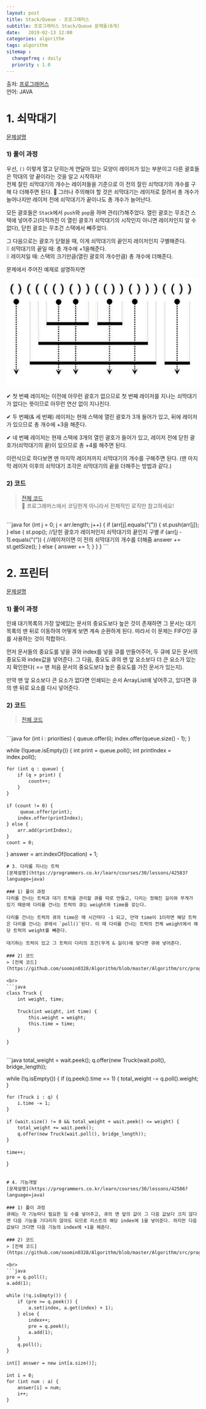 ```yaml
---
layout: post
title: Stack/Queue - 프로그래머스
subtitle: 프로그래머스 Stack/Queue 문제들(6개)
date:   2019-02-13 12:00
categories: algorithm
tags: algorithm
sitemap :
  changefreq : daily
  priority : 1.0
---
```

출처: [프로그래머스](https://programmers.co.kr/learn/courses/30/parts/12081)  
언어: JAVA

# 1. 쇠막대기
[문제설명](https://programmers.co.kr/learn/courses/30/lessons/42585?language=java)

### 1) 풀이 과정
우선, `()` 이렇게 열고 닫히는게 연달아 있는 모양이 레이저가 있는 부분이고 다른 괄호들은 막대의 양 끝이라는 것을 알고 시작하자!  
전체 잘린 쇠막대기의 개수는 레이저들을 기준으로 이 전의 잘린 쇠막대기의 개수를 구해 다 더해주면 된다. &#128680;  그러나 주의해야 할 것은 쇠막대기는 레이저로 잘려서 총 개수가 늘어나지만 레이저 전에 쇠막대기가 끝이나도 총 개수가 늘어난다.  

모든 괄호들은 `Stack`에서 `push`와 `pop`을 하며 관리(?)해주었다. 열린 괄호는 무조건 스택에 넣어주고(아직까진 이 열린 괄호가 쇠막대기의 시작인지 아니면 레이저인지 알 수 없다), 닫힌 괄호는 무조건 스택에서 빼주었다.  

그 다음으로는 괄호가 닫혔을 때, 이게 쇠막대기의 끝인지 레이저인지 구별해준다.  
&#10069;&#10069; 쇠막대기의 끝일 때: 총 개수에 +1을해준다.  
&#10069;&#10069; 레이저일 때: 스택의 크기만큼(열린 괄호의 개수만큼) 총 개수에 더해준다.  

문제에서 주어진 예제로 설명하자면  

![쇠막대기 예제](/img/stackqueue1.png)  

&#10004; 첫 번째 레이저는 이전에 아무런 괄호가 없으므로 첫 번째 레이저를 지나는 쇠막대기가 없다는 뜻이므로 아무런 연산 없이 지나친다.  

&#10004; 두 번째(& 세 번째) 레이저는 현재 스택에 열린 괄호가 3개 들어가 있고, 뒤에 레이저가 있으므로 총 개수에 +3을 해준다.  

&#10004; 네 번째 레이저는 현재 스택에 3개의 열린 괄호가 들어가 있고, 레이저 전에 닫힌 괄호가(쇠막대기의 끝)이 있으므로 총 +4를 해주면 된다.  

이런식으로 하다보면 맨 마지막 레이저까지 쇠막대기의 개수를 구해주면 된다. (맨 마지막 레이저 이후의 쇠막대기 조각은 쇠막대기의 끝을 더해주는 방법과 같다.)  

### 2) 코드
> [전체 코드](https://github.com/soomin0328/Algorithm/blob/master/Algorithm/src/SW_Expert_Academy/%EC%87%A0%EB%A7%89%EB%8C%80%EA%B8%B0%EC%9E%90%EB%A5%B4%EA%B8%B0_5432.java)  
> &#128226; 프로그래머스에서 코딩한게 아니라서 전체적인 로직만 참고하세요!

<br>
```java
for (int j = 0; j < arr.length; j++) {
	if (arr[j].equals("(")) {
		st.push(arr[j]);
	} else {
		st.pop();
                //닫힌 괄호가 레이저인지 쇠막대기의 끝인지 구별
		if (arr[j - 1].equals("(")) {
                    //레이저이면 이 전의 쇠막대기의 개수를 더해줌
		    answer += st.getSize();
		} else {
			answer += 1;
		}
	}
}
```

# 2. 프린터
[문제설명](https://programmers.co.kr/learn/courses/30/lessons/42587?language=java)

### 1) 풀이 과정
인쇄 대기목록의 가장 앞에있는 문서의 중요도보다 높은 것이 존재하면 그 문서는 대기목록의 맨 뒤로 이동하여 어떻게 보면 계속 순환하게 된다. 따라서 이 문제는 FIFO인 큐를 사용하는 것이 적합하다.  

먼저 문서들의 중요도를 넣을 큐와 index를 넣을 큐를 만들어주어, 두 큐에 모든 문서의 중요도와 index값을 넣어준다. 그 다음, 중요도 큐의 맨 앞 요소보다 더 큰 요소가 있는지 확인한다( == 맨 처음 문서의 중요도보다 높은 중요도를 가진 문서가 있는지).  

만약 맨 앞 요소보다 큰 요소가 없다면 인쇄되는 순서 ArrayList에 넣어주고, 있다면 큐의 맨 뒤로 요소를 다시 넣어준다.

### 2) 코드
> [전체 코드](https://github.com/soomin0328/Algorithm/blob/master/Algorithm/src/programmers/StackQueue/%ED%94%84%EB%A6%B0%ED%84%B0.java)  

<br>
```java
for (int i : priorities) {
    queue.offer(i);
    index.offer(queue.size() - 1);
}
        
while (!queue.isEmpty()) {
    int print = queue.poll();
    int printIndex = index.poll();
            
    for (int q : queue) {
        if (q > print) {
            count++;
        }
    }
            
    if (count != 0) {
         queue.offer(print);
        index.offer(printIndex);
    } else {
        arr.add(printIndex);
    }
    count = 0;
}
answer = arr.indexOf(location) + 1;
```
# 3. 다리를 지나는 트럭
[문제설명](https://programmers.co.kr/learn/courses/30/lessons/42583?language=java)

### 1) 풀이 과정
다리를 건너는 트럭과 대기 트럭을 관리할 큐를 따로 만들고, 다리는 정해진 길이와 무게가 있기 때문에 다리를 건너는 트럭의 큐는 weight와 time을 갖는다.  

다리를 건너는 트럭의 큐의 time은 매 시간마다 -1 되고, 만약 time이 1이라면 해당 트럭은 다리를 건너는 큐에서 `poll()`된다. 이 때 다리를 건너는 트럭의 전체 weight에서 해당 트럭의 weight를 빼준다.  

대기하는 트럭이 있고 그 트럭이 다리의 조건(무게 & 길이)에 맞다면 큐에 넣어준다.  

### 2) 코드
> [전체 코드](https://github.com/soomin0328/Algorithm/blob/master/Algorithm/src/programmers/StackQueue/%EB%8B%A4%EB%A6%AC%EB%A5%BC%EC%A7%80%EB%82%98%EB%8A%94%ED%8A%B8%EB%9F%AD.java)  

<br>
```java
class Truck {
	int weight, time;

	Truck(int weight, int time) {
		this.weight = weight;
		this.time = time;
	}

}
```
<br>
```java
total_weight = wait.peek();
q.offer(new Truck(wait.poll(), bridge_length));

while (!q.isEmpty()) {
	if (q.peek().time == 1) {
	    total_weight -= q.poll().weight;
	}

	for (Truck i : q) {
		i.time -= 1;
	}

	if (wait.size() != 0 && total_weight + wait.peek() <= weight) {
		total_weight += wait.peek();
		q.offer(new Truck(wait.poll(), bridge_length));
	}

	time++;
}
```

# 4. 기능개발
[문제설명](https://programmers.co.kr/learn/courses/30/lessons/42586?language=java)

### 1) 풀이 과정
큐에는 각 기능마다 필요한 일 수를 넣어주고, 큐의 맨 앞의 값이 그 다음 값보다 크지 않다면 다음 기능을 기다리지 않아도 되므로 리스트의 해당 index에 1을 넣어준다. 하지만 다음 값보다 크다면 다음 기능의 index에 +1을 해준다.

### 2) 코드
> [전체 코드](https://github.com/soomin0328/Algorithm/blob/master/Algorithm/src/programmers/StackQueue/%EA%B8%B0%EB%8A%A5%EA%B0%9C%EB%B0%9C.java)  

<br>
```java
pre = q.poll();
a.add(1);

while (!q.isEmpty()) {
	if (pre >= q.peek()) {
		a.set(index, a.get(index) + 1);
	} else {
		index++;
		pre = q.peek();
		a.add(1);
	}
	q.poll();
}

int[] answer = new int[a.size()];

int i = 0;
for (int num : a) {
	answer[i] = num;
	i++;
}
```
<br>